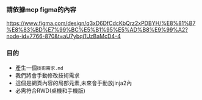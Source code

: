 ### 請依據mcp figma的內容
https://www.figma.com/design/q3xD6DfCdcKbQrz2xPDBYH/%E8%81%B7%E8%83%BD%E7%99%BC%E5%B1%95%E5%AD%B8%E9%99%A2?node-id=7766-870&t=aU7ybqi1UzBaMcD4-4

### 目的
- 產生一個`技術需求.md`
- 我們將會手動修改技術需求
- 這個是網頁內容的局部元素,未來會手動放jinja2內
- 必需符合RWD(桌機和手機版)